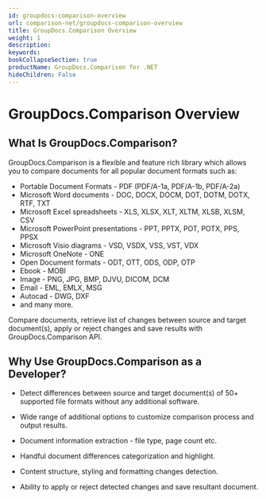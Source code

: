 ```yaml
---
id: groupdocs-comparison-overview
url: comparison-net/groupdocs-comparison-overview
title: GroupDocs.Comparison Overview
weight: 1
description: 
keywords: 
bookCollapseSection: true
productName: GroupDocs.Comparison for .NET
hideChildren: False
---
```


# GroupDocs.Comparison Overview

## What Is GroupDocs.Comparison?

GroupDocs.Comparison is a flexible and feature rich library which allows you to compare documents for all popular document formats such as:

*   Portable Document Formats - PDF (PDF/A-1a, PDF/A-1b, PDF/A-2a)
*   Microsoft Word documents - DOC, DOCX, DOCM, DOT, DOTM, DOTX, RTF, TXT
*   Microsoft Excel spreadsheets - XLS, XLSX, XLT, XLTM, XLSB, XLSM, CSV
*   Microsoft PowerPoint presentations - PPT, PPTX, POT, POTX, PPS, PPSX
*   Microsoft Visio diagrams - VSD, VSDX, VSS, VST, VDX
*   Microsoft OneNote - ONE
*   Open Document formats - ODT, OTT, ODS, ODP, OTP
*   Ebook - MOBI
*   Image - PNG, JPG, BMP, DJVU, DICOM, DCM
*   Email - EML, EMLX, MSG
*   Autocad - DWG, DXF
*   and many more.

Compare documents, retrieve list of changes between source and target document(s), apply or reject changes and save results with GroupDocs.Comparison API.

## Why Use GroupDocs.Comparison as a Developer?

*   Detect differences between source and target document(s) of 50+ supported file formats without any additional software.
    
*   Wide range of additional options to customize comparison process and output results.
    
*   Document information extraction - file type, page count etc.
    
*   Handful document differences categorization and highlight. 
    
*   Content structure, styling and formatting changes detection.
    
*   Ability to apply or reject detected changes and save resultant document.
